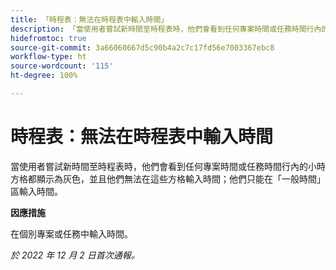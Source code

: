 ```yaml
---
title: 「時程表：無法在時程表中輸入時間」
description: 「當使用者嘗試新時間至時程表時，他們會看到任何專案時間或任務時間行內的小時方格都顯示為灰色，並且他們無法在這些方格輸入時間；他們只能在「一般時間」區輸入時間。」
hidefromtoc: true
source-git-commit: 3a66060667d5c90b4a2c7c17fd56e7003367ebc8
workflow-type: ht
source-wordcount: '115'
ht-degree: 100%

---
```



# 時程表：無法在時程表中輸入時間

當使用者嘗試新時間至時程表時，他們會看到任何專案時間或任務時間行內的小時方格都顯示為灰色，並且他們無法在這些方格輸入時間；他們只能在「一般時間」區輸入時間。

**因應措施**

在個別專案或任務中輸入時間。

_於 2022 年 12 月 2 日首次通報。_

